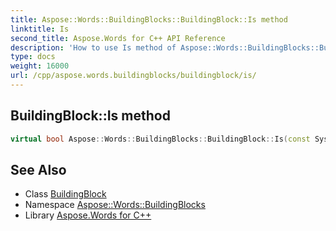 ```yaml
---
title: Aspose::Words::BuildingBlocks::BuildingBlock::Is method
linktitle: Is
second_title: Aspose.Words for C++ API Reference
description: 'How to use Is method of Aspose::Words::BuildingBlocks::BuildingBlock class in C++.'
type: docs
weight: 16000
url: /cpp/aspose.words.buildingblocks/buildingblock/is/
---
```

## BuildingBlock::Is method




```cpp
virtual bool Aspose::Words::BuildingBlocks::BuildingBlock::Is(const System::TypeInfo &target) const override
```

## See Also

* Class [BuildingBlock](../)
* Namespace [Aspose::Words::BuildingBlocks](../../)
* Library [Aspose.Words for C++](../../../)
